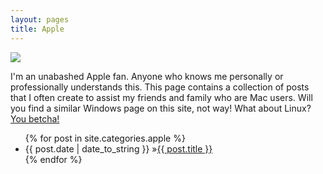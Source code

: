 ```yaml
---
layout: pages
title: Apple
---
```


<img class="category" src="http://www.stevencombs.com/images/design/apple.svg" />

I'm an unabashed Apple fan. Anyone who knows me personally or professionally understands this. This page contains a collection of posts that I often create to assist my friends and family who are Mac users. Will you find a similar Windows page on this site, not way! What about Linux? <a href="linux.html">You betcha!</a>

<ul id="blog-posts" class="posts">
{% for post in site.categories.apple %}
    <li><span>{{ post.date | date_to_string }} &raquo;</span><a href="{{ post.url }}">{{ post.title }}</a></li>
{% endfor %}
</ul>
